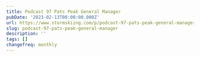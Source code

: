 ```yaml
---
title: Podcast 97 Pats Peak General Manager
pubDate: '2023-02-13T00:00:00.000Z'
url: https://www.stormskiing.com/p/podcast-97-pats-peak-general-manager
slug: podcast-97-pats-peak-general-manager
description: ''
tags: []
changefreq: monthly
---
```


<!-- Add post content below -->
